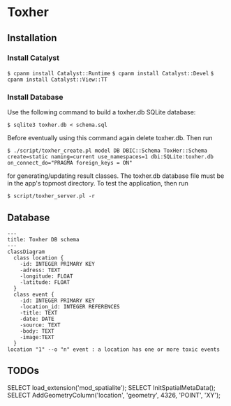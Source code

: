 # Toxher

## Installation

### Install Catalyst

`$ cpanm install Catalyst::Runtime`
`$ cpanm install Catalyst::Devel`
`$ cpanm install Catalyst::View::TT`

### Install Database

Use the following command to build a toxher.db SQLite database:

`$ sqlite3 toxher.db < schema.sql`

Before eventually using this command again delete toxher.db. Then run 

`$ ./script/toxher_create.pl model DB DBIC::Schema ToxHer::Schema create=static naming=current use_namespaces=1 dbi:SQLite:toxher.db on_connect_do="PRAGMA foreign_keys = ON"`

for generating/updating result classes. The toxher.db database file must be in
the app's topmost directory. To test the application, then run

`$ script/toxher_server.pl -r`

## Database

```mermaid
---
title: Toxher DB schema
---
classDiagram
  class location {
    -id: INTEGER PRIMARY KEY
    -adress: TEXT
    -longitude: FLOAT
    -latitude: FLOAT
  }
  class event {
    -id: INTEGER PRIMARY KEY
    -location_id: INTEGER REFERENCES
    -title: TEXT
    -date: DATE
    -source: TEXT
    -body: TEXT
    -image:TEXT
  }
location "1" --o "n" event : a location has one or more toxic events
```

## TODOs

SELECT load_extension('mod_spatialite');
SELECT InitSpatialMetaData();
SELECT AddGeometryColumn('location', 'geometry', 4326, 'POINT', 'XY');
